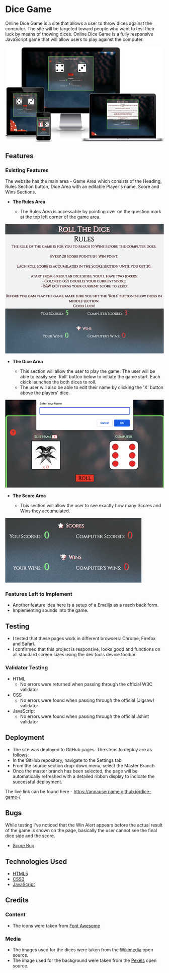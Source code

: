 # Dice Game

Online Dice Game is a site that allows a user to throw dices against the computer. The site will be targeted toward people who want to test their luck by means of thowing dices. Online Dice Game is a fully responsive JavaScript game that will allow users to play against the computer. 

![Responsive Mockup](https://github.com/Annausername/dice-game-/blob/main/media/Main.png)

## Features

### Existing Features

The website has the main area - Game Area which consists of the Heading, Rules Section button, Dice Area with an editable Player's name, Score and Wins Sections.

- __The Rules Area__

  -  The Rules Area is accessable by pointing over on the question mark at the top left corner of the game area.

![Rules Area](https://github.com/Annausername/dice-game-/blob/main/media/Rules.png)

- __The Dice Area__

  - This section will allow the user to play the game. The user will be able to easily see 'Roll' button below to initiate the game start. Each ckick launches the both dices to roll.
  - The user will also be able to edit their name by clicking the 'X' button above the players' dice.

![Dice Area](https://github.com/Annausername/dice-game-/blob/main/media/Dices%20and%20Name%20Edit.png)

- __The Score Area__

  - This section will allow the user to see exactly how many Scores and Wins they accumulated. 

![Score Area](https://github.com/Annausername/dice-game-/blob/main/media/Score%20Area.png)

### Features Left to Implement

- Another feature idea here is a setup of a Emailjs as a reach back form.
- Implementing sounds into the game.

## Testing

 - I tested that these pages work in different browsers: Chrome, Firefox and Safari.
 - I confirmed that this project is responsive, looks good and functions on all standard screen sizes using the dev tools device toolbar.

### Validator Testing 

- HTML
    - No errors were returned when passing through the official W3C validator
- CSS
    - No errors were found when passing through the official (Jigsaw) validator
- JavaScript
    - No errors were found when passing through the official Jshint validator 

## Deployment

  - The site was deployed to GitHub pages. The steps to deploy are as follows: 
  - In the GitHub repository, navigate to the Settings tab 
  - From the source section drop-down menu, select the Master Branch
  - Once the master branch has been selected, the page will be automatically refreshed with a detailed ribbon display to indicate the successful deployment. 

The live link can be found here - https://annausername.github.io/dice-game-/

## Bugs

While testing I've noticed that the Win Alert appears before the actual result of the game is shown on the page, basically the user cannot see the final dice side and the score.

- [Score Bug](https://github.com/Annausername/dice-game-/blob/main/media/Bug.png)

## Technologies Used

- [HTML5](https://en.wikipedia.org/wiki/HTML5)
- [CSS3](https://en.wikipedia.org/wiki/Cascading_Style_Sheets)
- [JavaScript](https://en.wikipedia.org/wiki/JavaScript)

## Credits 

### Content 

- The icons were taken from [Font Awesome](https://fontawesome.com/)

### Media

- The images used for the dices were taken from the [Wikimedia](https://commons.wikimedia.org/wiki/) open source.
- The image used for the background were taken from the [Pexels](https://www.pexels.com/) open source.
